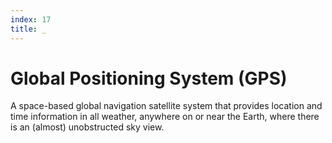 ```yaml
---
index: 17
title: _
---
```

# Global Positioning System (GPS)

A space-based global navigation satellite system that provides location and time information in all weather, anywhere on or near the Earth, where there is an (almost) unobstructed sky view.